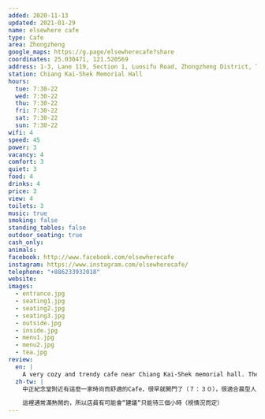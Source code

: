 ```yaml
---
added: 2020-11-13
updated: 2021-01-29
name: elsewhere cafe
type: Cafe
area: Zhongzheng
google_maps: https://g.page/elsewherecafe?share
coordinates: 25.030471, 121.520569
address: 1-3, Lane 119, Section 1, Luosifu Road, Zhongzheng District, Taipei City, Taiwan 100
station: Chiang Kai-Shek Memorial Hall
hours:
  tue: 7:30-22
  wed: 7:30-22
  thu: 7:30-22
  fri: 7:30-22
  sat: 7:30-22
  sun: 7:30-22
wifi: 4
speed: 45
power: 3
vacancy: 4
comfort: 3
quiet: 3
food: 4
drinks: 4
price: 3
view: 4
toilets: 3
music: true
smoking: false
standing_tables: false
outdoor_seating: true
cash_only: 
animals: 
facebook: http://www.facebook.com/elsewherecafe
instagram: https://www.instagram.com/elsewherecafe/
telephone: "+886233932018"
website: 
images:
  - entrance.jpg
  - seating1.jpg
  - seating2.jpg
  - seating3.jpg
  - outside.jpg
  - inside.jpg
  - menu1.jpg
  - menu2.jpg
  - tea.jpg
review:
  en: |
    A very cozy and trendy cafe near Chiang Kai-Shek memorial hall. They open early (7:30) so it's a great spot to get an early start to your day. There's an extensive selection of drinks and desserts. If you're a group then you'll want to arrive early to get the large worktable. For solo-working I like the counter-style seats along the wall, although the table space might be a little small if you have a larger laptop. There's power but you may need to unplug a lamp. The cafe usually gets quite busy, and the staff may impose a 3 hour time limit.
  zh-tw: |
    中正紀念堂附近有這麼一家時尚而舒適的Cafe，很早就開門了（７：３０），很適合晨型人，餐點種類很豐富，不用擔心工作到一半餓肚子。如果要和三五好友一起來，記得提早一點才能佔到工作桌，我自己喜歡選擇牆邊有插座的吧台型座位，儘管檯面有點窄不太適合使用筆電，充電也需要拿開檯燈的插頭。

    這裡通常滿熱鬧的，所以店員有可能會“建議“只能待三個小時（視情況而定）
---
```

